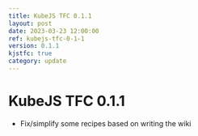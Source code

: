 ```yaml
---
title: KubeJS TFC 0.1.1
layout: post
date: 2023-03-23 12:00:00
ref: kubejs-tfc-0-1-1
version: 0.1.1
kjstfc: true
category: update
---
```


# KubeJS TFC 0.1.1

- Fix/simplify some recipes based on writing the wiki
